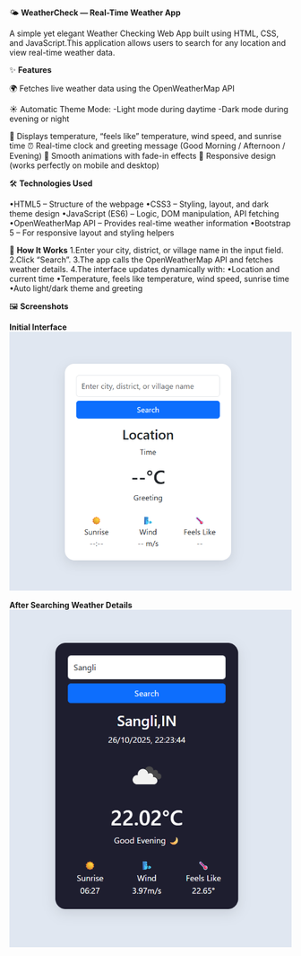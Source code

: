 🌤️ **WeatherCheck — Real-Time Weather App**

A simple yet elegant Weather Checking Web App built using HTML, CSS, and JavaScript.This application allows users to search for any location and view real-time weather data.

✨ **Features**

🌍 Fetches live weather data using the OpenWeatherMap API

☀️ Automatic Theme Mode:
-Light mode during daytime
-Dark mode during evening or night

💨 Displays temperature, “feels like” temperature, wind speed, and sunrise time
⏰ Real-time clock and greeting message (Good Morning / Afternoon / Evening)
🎨 Smooth animations with fade-in effects
📱 Responsive design (works perfectly on mobile and desktop)

🛠️ **Technologies Used**

•HTML5 – Structure of the webpage
•CSS3 – Styling, layout, and dark theme design
•JavaScript (ES6) – Logic, DOM manipulation, API fetching
•OpenWeatherMap API – Provides real-time weather information
•Bootstrap 5 – For responsive layout and styling helpers

🚀 **How It Works**
1.Enter your city, district, or village name in the input field.
2.Click “Search”.
3.The app calls the OpenWeatherMap API and fetches weather details.
4.The interface updates dynamically with:
  •Location and current time
  •Temperature, feels like temperature, wind speed, sunrise time
  •Auto light/dark theme and greeting

🖼️ **Screenshots**

**Initial Interface**
![Initial Interface Screenshot](./screenshot1.png)

**After Searching Weather Details**
![After Searching Screenshot](./screenshot2.png)

